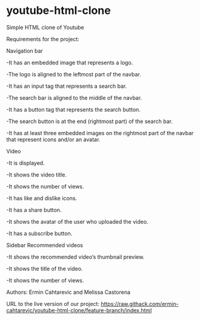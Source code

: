 # youtube-html-clone
Simple HTML clone of Youtube

Requirements for the project:

Navigation bar

-It has an embedded image that represents a logo.

-The logo is aligned to the leftmost part of the navbar.

-It has an input tag that represents a search bar.

-The search bar is aligned to the middle of the navbar.

-It has a button tag that represents the search button.

-The search button is at the end (rightmost part) of the search bar.

-It has at least three embedded images on the rightmost part of the navbar that represent icons and/or an avatar.

Video

-It is displayed.

-It shows the video title.

-It shows the number of views.

-It has like and dislike icons.

-It has a share button.

-It shows the avatar of the user who uploaded the video.

-It has a subscribe button.

Sidebar Recommended videos

-It shows the recommended video’s thumbnail preview.

-It shows the title of the video.

-It shows the number of views.

Authors: Ermin Cahtarevic and Melissa Castorena

URL to the live version of our project:
https://raw.githack.com/ermin-cahtarevic/youtube-html-clone/feature-branch/index.html 